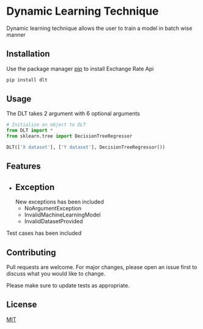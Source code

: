 # Dynamic Learning Technique

Dynamic learning technique allows the user to train a model in batch wise manner


## Installation

Use the package manager [pip](https://pip.pypa.io/en/stable/) to install Exchange Rate Api

```bash
pip install dlt
```

## Usage

The DLT takes 2 argument with 6 optional arguments

```python
# Initialize an object to DLT
from DLT import *
from sklearn.tree import DecisionTreeRegressor

DLT(['X dataset'], ['Y dataset'], DecisionTreeRegressor())
```

## Features

- ## **Exception**
  New exceptions has been included
    - NoArgumentException
    - InvalidMachineLearningModel
    - InvalidDatasetProvided

Test cases has been included

## Contributing

Pull requests are welcome. For major changes, please open an issue first to discuss what you would like to change.

Please make sure to update tests as appropriate.

## License

[MIT](https://github.com/TONYSTARK-EDITH/Dynamic-Learning-Technique/blob/9cf56eb5b1421e70d895bcf52e4f3c4964987df2/LICENSE)